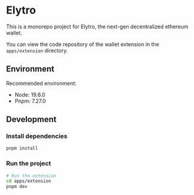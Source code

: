 # Elytro

This is a monorepo project for Elytro, the next-gen decentralized ethereum wallet.

You can view the code repository of the wallet extension in the `apps/extension` directory.

## Environment

Recommended environment:

- Node: 19.6.0
- Pnpm: 7.27.0

## Development

### Install dependencies

```bash
pnpm install
```

### Run the project

```bash
# Run the extension
cd apps/extension
pnpm dev
```
